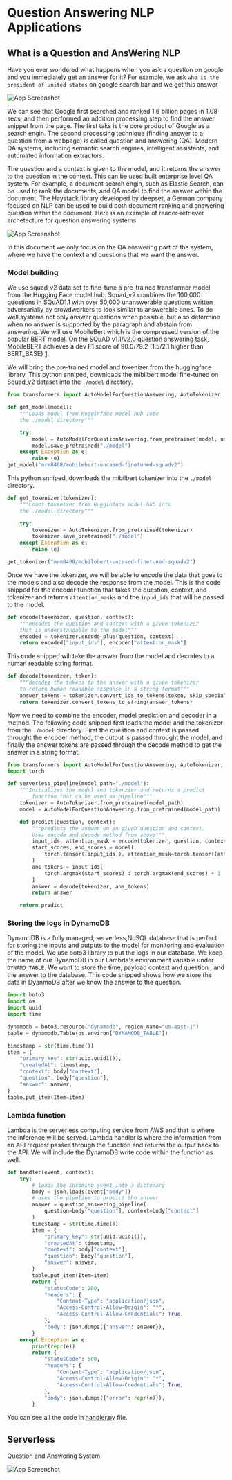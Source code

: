 # Question Answering NLP Applications
## What is a Question and AnsWering NLP
Have you ever wondered what happens when you ask a question on google and you immediately get an answer for it?
For example, we ask `who is the president of united states` on google search bar and we get this answer

![App Screenshot](assets/president-search.png)

We can see that Google first searched and ranked 1.6 billion pages in 1.08 secs, and then performed an addition processing step
to find the answer snippet from the page. The first taks is the core product of Google as a search engin. The second
processing technique (finding answer to a question from a webpage) is called question and answering (QA).
Modern QA systems, including semantic search engines, intelligent assistants, and automated information extractors.

The question and a context is given to the model, and it returns the answer to the question in the context. This can be
used built enterprise level QA system. For example, a document search engin, such as Elastic Search, can be used to
rank the documents, and QA model to find the answer within the document. The Haystack library developed by deepset,
a German company focused on NLP can be used to build both document ranking and answering question within the document.
Here is an example of reader-retriever archetecture for question answering systems.

![App Screenshot](assets/document-reader.JPG)

In this document we only focus on the QA answering part of the system, where we have the context and questions that we want the answer.

### Model building
We use squad_v2 data set to fine-tune a pre-trained transformer model from the Hugging Face model hub. Squad_v2
combines the 100,000 questions in SQuAD1.1 with over 50,000 unanswerable questions written adversarially by
crowdworkers to look similar to answerable ones. To do well systems not only answer questions
when possible, but also determine when no answer is supported by the paragraph and abstain from answering. We will use
MobileBert which is the compressed version of the popular BERT model. On the SQuAD v1.1/v2.0 question answering task,
MobileBERT achieves a dev F1 score of 90.0/79.2 (1.5/2.1 higher than BERT_BASE) [1](https://arxiv.org/abs/2004.02984).

We will bring the pre-trained model and tokenizer from the huggingface library. This python snniped, downloads the mibilbert
model fine-tuned on Squad_v2 dataset into the `./model` directory.

```python
from transformers import AutoModelForQuestionAnswering, AutoTokenizer

def get_model(model):
    """Loads model from Hugginface model hub into
    the ./model directory"""

    try:
        model = AutoModelForQuestionAnswering.from_pretrained(model, use_cdn=True)
        model.save_pretrained("./model")
    except Exception as e:
        raise (e)
get_model("mrm8488/mobilebert-uncased-finetuned-squadv2")
```

This python snniped, downloads the mibilbert tokenizer into the `./model` directory.

```python
def get_tokenizer(tokenizer):
    """Loads tokenizer from Hugginface model hub into
    the ./model directory"""

    try:
        tokenizer = AutoTokenizer.from_pretrained(tokenizer)
        tokenizer.save_pretrained("./model")
    except Exception as e:
        raise (e)

get_tokenizer("mrm8488/mobilebert-uncased-finetuned-squadv2")
```

Once we have the tokenizer, we will be able to encode the data that goes to the models and also decode the response from
the model. This is the code snipped for the encoder function that takes the question, context, and tokenizer and returns
`attention_masks` and the `inpud_ids` that will be passed to the model.

```python
def encode(tokenizer, question, context):
    """encodes the question and context with a given tokenizer
    that is understandable to the model"""
    encoded = tokenizer.encode_plus(question, context)
    return encoded["input_ids"], encoded["attention_mask"]
```
This code snipped will take the answer from the model and decodes to a human readable string format.

```python
def decode(tokenizer, token):
    """decodes the tokens to the answer with a given tokenizer
    to return human readable response in a string format"""
    answer_tokens = tokenizer.convert_ids_to_tokens(token, skip_special_tokens=True)
    return tokenizer.convert_tokens_to_string(answer_tokens)
```
Now we need to combine the encoder, model prediction and decoder in a method. The following code snipped first loads the
model and the tokenizer from the `./model` directory. First the question and context is passed throught the encoder method,
the output is passed throught the model, and finally the answer tokens are passed through the decode method to get
the answer in a string format.
```python
from transformers import AutoModelForQuestionAnswering, AutoTokenizer, AutoConfig
import torch

def serverless_pipeline(model_path="./model"):
    """Initializes the model and tokenzier and returns a predict
        function that ca be used as pipeline"""
    tokenizer = AutoTokenizer.from_pretrained(model_path)
    model = AutoModelForQuestionAnswering.from_pretrained(model_path)

    def predict(question, context):
        """predicts the answer on an given question and context.
        Uses encode and decode method from above"""
        input_ids, attention_mask = encode(tokenizer, question, context)
        start_scores, end_scores = model(
            torch.tensor([input_ids]), attention_mask=torch.tensor([attention_mask])
        )
        ans_tokens = input_ids[
            torch.argmax(start_scores) : torch.argmax(end_scores) + 1
        ]
        answer = decode(tokenizer, ans_tokens)
        return answer

    return predict
```

### Storing the logs in DynamoDB
DynamoDB is a fully managed, serverless,NoSQL database that is perfect for storing the inputs and outputs to the model
for monitoring and evaluation of the model. We use boto3 library to put the logs in our database. We keep the name of our
DynamoDB in our Lambda's environment variable under `DYNAMO_TABLE`. We want to store the time, payload context and question
, and the answer to the database. This code snipped shows how we store the data in DyanmoDB after we know the answer to
the question.

```python
import boto3
import os
import uuid
import time

dynamodb = boto3.resource("dynamodb", region_name="us-east-1")
table = dynamodb.Table(os.environ["DYNAMODB_TABLE"])

timestamp = str(time.time())
item = {
    "primary_key": str(uuid.uuid1()),
    "createdAt": timestamp,
    "context": body["context"],
    "question": body["question"],
    "answer": answer,
}
table.put_item(Item=item)
```

### Lambda function
Lambda is the serverless computing service from AWS and that is where the inference will be served. Lambda handler is where
the information  from an API request passes through the function and returns the output back to the API. We will include the
DynamoDB write code within the function as well.

```python
def handler(event, context):
    try:
        # loads the incoming event into a dictonary
        body = json.loads(event["body"])
        # uses the pipeline to predict the answer
        answer = question_answering_pipeline(
            question=body["question"], context=body["context"]
        )
        timestamp = str(time.time())
        item = {
            "primary_key": str(uuid.uuid1()),
            "createdAt": timestamp,
            "context": body["context"],
            "question": body["question"],
            "answer": answer,
        }
        table.put_item(Item=item)
        return {
            "statusCode": 200,
            "headers": {
                "Content-Type": "application/json",
                "Access-Control-Allow-Origin": "*",
                "Access-Control-Allow-Credentials": True,
            },
            "body": json.dumps({"answer": answer}),
        }
    except Exception as e:
        print(repr(e))
        return {
            "statusCode": 500,
            "headers": {
                "Content-Type": "application/json",
                "Access-Control-Allow-Origin": "*",
                "Access-Control-Allow-Credentials": True,
            },
            "body": json.dumps({"error": repr(e)}),
        }
```
You can see all the code in [handler.py](https://github.com/RustamyF/lambda-bert-huggingface/blob/git-workflow/serverless-bert/handler.py) file.

## Serverless
Question and Answering System



![App Screenshot](assets/arch2.png)
